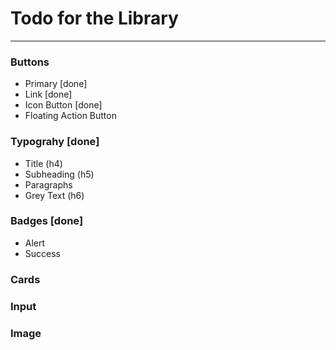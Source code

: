 # Todo for the Library

---

### Buttons

- Primary [done]
- Link [done]
- Icon Button [done]
- Floating Action Button

### Typograhy [done]

- Title (h4)
- Subheading (h5)
- Paragraphs
- Grey Text (h6)

### Badges [done]

- Alert
- Success

### Cards

### Input

### Image
